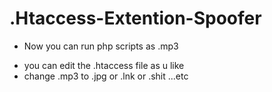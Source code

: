 # .Htaccess-Extention-Spoofer

- Now you can run php scripts as .mp3 
 + you can edit the .htaccess file as u like
 + change .mp3 to .jpg or .lnk or .shit ...etc
